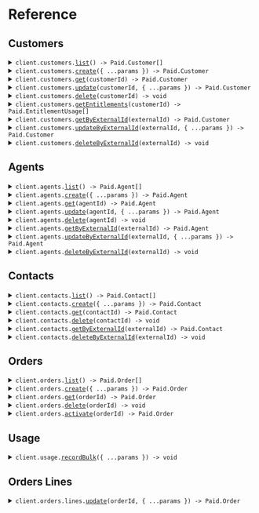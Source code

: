 # Reference

## Customers

<details><summary><code>client.customers.<a href="/src/api/resources/customers/client/Client.ts">list</a>() -> Paid.Customer[]</code></summary>
<dl>
<dd>

#### 🔌 Usage

<dl>
<dd>

<dl>
<dd>

```typescript
await client.customers.list();
```

</dd>
</dl>
</dd>
</dl>

#### ⚙️ Parameters

<dl>
<dd>

<dl>
<dd>

**requestOptions:** `Customers.RequestOptions`

</dd>
</dl>
</dd>
</dl>

</dd>
</dl>
</details>

<details><summary><code>client.customers.<a href="/src/api/resources/customers/client/Client.ts">create</a>({ ...params }) -> Paid.Customer</code></summary>
<dl>
<dd>

#### 🔌 Usage

<dl>
<dd>

<dl>
<dd>

```typescript
await client.customers.create({
    name: "Acme, Inc.",
    externalId: "acme-inc",
});
```

</dd>
</dl>
</dd>
</dl>

#### ⚙️ Parameters

<dl>
<dd>

<dl>
<dd>

**request:** `Paid.CustomerCreate`

</dd>
</dl>

<dl>
<dd>

**requestOptions:** `Customers.RequestOptions`

</dd>
</dl>
</dd>
</dl>

</dd>
</dl>
</details>

<details><summary><code>client.customers.<a href="/src/api/resources/customers/client/Client.ts">get</a>(customerId) -> Paid.Customer</code></summary>
<dl>
<dd>

#### 🔌 Usage

<dl>
<dd>

<dl>
<dd>

```typescript
await client.customers.get("customerId");
```

</dd>
</dl>
</dd>
</dl>

#### ⚙️ Parameters

<dl>
<dd>

<dl>
<dd>

**customerId:** `string`

</dd>
</dl>

<dl>
<dd>

**requestOptions:** `Customers.RequestOptions`

</dd>
</dl>
</dd>
</dl>

</dd>
</dl>
</details>

<details><summary><code>client.customers.<a href="/src/api/resources/customers/client/Client.ts">update</a>(customerId, { ...params }) -> Paid.Customer</code></summary>
<dl>
<dd>

#### 🔌 Usage

<dl>
<dd>

<dl>
<dd>

```typescript
await client.customers.update("customerId", {
    name: "Acme, Inc. (Updated)",
    phone: "123-456-7890",
    employeeCount: 101,
    annualRevenue: 1000001,
});
```

</dd>
</dl>
</dd>
</dl>

#### ⚙️ Parameters

<dl>
<dd>

<dl>
<dd>

**customerId:** `string`

</dd>
</dl>

<dl>
<dd>

**request:** `Paid.CustomerUpdate`

</dd>
</dl>

<dl>
<dd>

**requestOptions:** `Customers.RequestOptions`

</dd>
</dl>
</dd>
</dl>

</dd>
</dl>
</details>

<details><summary><code>client.customers.<a href="/src/api/resources/customers/client/Client.ts">delete</a>(customerId) -> void</code></summary>
<dl>
<dd>

#### 🔌 Usage

<dl>
<dd>

<dl>
<dd>

```typescript
await client.customers.delete("customerId");
```

</dd>
</dl>
</dd>
</dl>

#### ⚙️ Parameters

<dl>
<dd>

<dl>
<dd>

**customerId:** `string`

</dd>
</dl>

<dl>
<dd>

**requestOptions:** `Customers.RequestOptions`

</dd>
</dl>
</dd>
</dl>

</dd>
</dl>
</details>

<details><summary><code>client.customers.<a href="/src/api/resources/customers/client/Client.ts">getEntitlements</a>(customerId) -> Paid.EntitlementUsage[]</code></summary>
<dl>
<dd>

#### 🔌 Usage

<dl>
<dd>

<dl>
<dd>

```typescript
await client.customers.getEntitlements("customerId");
```

</dd>
</dl>
</dd>
</dl>

#### ⚙️ Parameters

<dl>
<dd>

<dl>
<dd>

**customerId:** `string` — The customer ID

</dd>
</dl>

<dl>
<dd>

**requestOptions:** `Customers.RequestOptions`

</dd>
</dl>
</dd>
</dl>

</dd>
</dl>
</details>

<details><summary><code>client.customers.<a href="/src/api/resources/customers/client/Client.ts">getByExternalId</a>(externalId) -> Paid.Customer</code></summary>
<dl>
<dd>

#### 🔌 Usage

<dl>
<dd>

<dl>
<dd>

```typescript
await client.customers.getByExternalId("externalId");
```

</dd>
</dl>
</dd>
</dl>

#### ⚙️ Parameters

<dl>
<dd>

<dl>
<dd>

**externalId:** `string`

</dd>
</dl>

<dl>
<dd>

**requestOptions:** `Customers.RequestOptions`

</dd>
</dl>
</dd>
</dl>

</dd>
</dl>
</details>

<details><summary><code>client.customers.<a href="/src/api/resources/customers/client/Client.ts">updateByExternalId</a>(externalId, { ...params }) -> Paid.Customer</code></summary>
<dl>
<dd>

#### 🔌 Usage

<dl>
<dd>

<dl>
<dd>

```typescript
await client.customers.updateByExternalId("externalId", {});
```

</dd>
</dl>
</dd>
</dl>

#### ⚙️ Parameters

<dl>
<dd>

<dl>
<dd>

**externalId:** `string`

</dd>
</dl>

<dl>
<dd>

**request:** `Paid.CustomerUpdate`

</dd>
</dl>

<dl>
<dd>

**requestOptions:** `Customers.RequestOptions`

</dd>
</dl>
</dd>
</dl>

</dd>
</dl>
</details>

<details><summary><code>client.customers.<a href="/src/api/resources/customers/client/Client.ts">deleteByExternalId</a>(externalId) -> void</code></summary>
<dl>
<dd>

#### 🔌 Usage

<dl>
<dd>

<dl>
<dd>

```typescript
await client.customers.deleteByExternalId("externalId");
```

</dd>
</dl>
</dd>
</dl>

#### ⚙️ Parameters

<dl>
<dd>

<dl>
<dd>

**externalId:** `string`

</dd>
</dl>

<dl>
<dd>

**requestOptions:** `Customers.RequestOptions`

</dd>
</dl>
</dd>
</dl>

</dd>
</dl>
</details>

## Agents

<details><summary><code>client.agents.<a href="/src/api/resources/agents/client/Client.ts">list</a>() -> Paid.Agent[]</code></summary>
<dl>
<dd>

#### 🔌 Usage

<dl>
<dd>

<dl>
<dd>

```typescript
await client.agents.list();
```

</dd>
</dl>
</dd>
</dl>

#### ⚙️ Parameters

<dl>
<dd>

<dl>
<dd>

**requestOptions:** `Agents.RequestOptions`

</dd>
</dl>
</dd>
</dl>

</dd>
</dl>
</details>

<details><summary><code>client.agents.<a href="/src/api/resources/agents/client/Client.ts">create</a>({ ...params }) -> Paid.Agent</code></summary>
<dl>
<dd>

#### 🔌 Usage

<dl>
<dd>

<dl>
<dd>

```typescript
await client.agents.create({
    name: "Acme Agent",
    description: "Acme Agent is an AI agent that does things.",
    externalId: "acme-agent",
});
```

</dd>
</dl>
</dd>
</dl>

#### ⚙️ Parameters

<dl>
<dd>

<dl>
<dd>

**request:** `Paid.AgentCreate`

</dd>
</dl>

<dl>
<dd>

**requestOptions:** `Agents.RequestOptions`

</dd>
</dl>
</dd>
</dl>

</dd>
</dl>
</details>

<details><summary><code>client.agents.<a href="/src/api/resources/agents/client/Client.ts">get</a>(agentId) -> Paid.Agent</code></summary>
<dl>
<dd>

#### 🔌 Usage

<dl>
<dd>

<dl>
<dd>

```typescript
await client.agents.get("agentId");
```

</dd>
</dl>
</dd>
</dl>

#### ⚙️ Parameters

<dl>
<dd>

<dl>
<dd>

**agentId:** `string`

</dd>
</dl>

<dl>
<dd>

**requestOptions:** `Agents.RequestOptions`

</dd>
</dl>
</dd>
</dl>

</dd>
</dl>
</details>

<details><summary><code>client.agents.<a href="/src/api/resources/agents/client/Client.ts">update</a>(agentId, { ...params }) -> Paid.Agent</code></summary>
<dl>
<dd>

#### 🔌 Usage

<dl>
<dd>

<dl>
<dd>

```typescript
await client.agents.update("agentId", {
    name: "Acme Agent (Updated)",
    agentAttributes: [
        {
            name: "Emails sent signal",
            active: true,
            pricing: {
                eventName: "emails_sent",
                taxable: true,
                chargeType: "usage",
                pricingModel: "PerUnit",
                billingFrequency: "monthly",
                pricePoints: {
                    USD: {
                        tiers: [
                            {
                                minQuantity: 0,
                                maxQuantity: 10,
                                unitPrice: 100,
                            },
                            {
                                minQuantity: 11,
                                maxQuantity: 100,
                                unitPrice: 90,
                            },
                            {
                                minQuantity: 101,
                                unitPrice: 80,
                            },
                        ],
                    },
                },
            },
        },
    ],
});
```

</dd>
</dl>
</dd>
</dl>

#### ⚙️ Parameters

<dl>
<dd>

<dl>
<dd>

**agentId:** `string`

</dd>
</dl>

<dl>
<dd>

**request:** `Paid.AgentUpdate`

</dd>
</dl>

<dl>
<dd>

**requestOptions:** `Agents.RequestOptions`

</dd>
</dl>
</dd>
</dl>

</dd>
</dl>
</details>

<details><summary><code>client.agents.<a href="/src/api/resources/agents/client/Client.ts">delete</a>(agentId) -> void</code></summary>
<dl>
<dd>

#### 🔌 Usage

<dl>
<dd>

<dl>
<dd>

```typescript
await client.agents.delete("agentId");
```

</dd>
</dl>
</dd>
</dl>

#### ⚙️ Parameters

<dl>
<dd>

<dl>
<dd>

**agentId:** `string`

</dd>
</dl>

<dl>
<dd>

**requestOptions:** `Agents.RequestOptions`

</dd>
</dl>
</dd>
</dl>

</dd>
</dl>
</details>

<details><summary><code>client.agents.<a href="/src/api/resources/agents/client/Client.ts">getByExternalId</a>(externalId) -> Paid.Agent</code></summary>
<dl>
<dd>

#### 🔌 Usage

<dl>
<dd>

<dl>
<dd>

```typescript
await client.agents.getByExternalId("externalId");
```

</dd>
</dl>
</dd>
</dl>

#### ⚙️ Parameters

<dl>
<dd>

<dl>
<dd>

**externalId:** `string`

</dd>
</dl>

<dl>
<dd>

**requestOptions:** `Agents.RequestOptions`

</dd>
</dl>
</dd>
</dl>

</dd>
</dl>
</details>

<details><summary><code>client.agents.<a href="/src/api/resources/agents/client/Client.ts">updateByExternalId</a>(externalId, { ...params }) -> Paid.Agent</code></summary>
<dl>
<dd>

#### 🔌 Usage

<dl>
<dd>

<dl>
<dd>

```typescript
await client.agents.updateByExternalId("externalId", {
    name: "Acme Agent (Updated)",
    agentAttributes: [
        {
            name: "Emails sent signal",
            active: true,
            pricing: {
                eventName: "emails_sent",
                taxable: true,
                chargeType: "usage",
                pricingModel: "PerUnit",
                billingFrequency: "monthly",
                pricePoints: {
                    USD: {
                        unitPrice: 150,
                    },
                },
            },
        },
    ],
});
```

</dd>
</dl>
</dd>
</dl>

#### ⚙️ Parameters

<dl>
<dd>

<dl>
<dd>

**externalId:** `string`

</dd>
</dl>

<dl>
<dd>

**request:** `Paid.AgentUpdate`

</dd>
</dl>

<dl>
<dd>

**requestOptions:** `Agents.RequestOptions`

</dd>
</dl>
</dd>
</dl>

</dd>
</dl>
</details>

<details><summary><code>client.agents.<a href="/src/api/resources/agents/client/Client.ts">deleteByExternalId</a>(externalId) -> void</code></summary>
<dl>
<dd>

#### 🔌 Usage

<dl>
<dd>

<dl>
<dd>

```typescript
await client.agents.deleteByExternalId("externalId");
```

</dd>
</dl>
</dd>
</dl>

#### ⚙️ Parameters

<dl>
<dd>

<dl>
<dd>

**externalId:** `string`

</dd>
</dl>

<dl>
<dd>

**requestOptions:** `Agents.RequestOptions`

</dd>
</dl>
</dd>
</dl>

</dd>
</dl>
</details>

## Contacts

<details><summary><code>client.contacts.<a href="/src/api/resources/contacts/client/Client.ts">list</a>() -> Paid.Contact[]</code></summary>
<dl>
<dd>

#### 🔌 Usage

<dl>
<dd>

<dl>
<dd>

```typescript
await client.contacts.list();
```

</dd>
</dl>
</dd>
</dl>

#### ⚙️ Parameters

<dl>
<dd>

<dl>
<dd>

**requestOptions:** `Contacts.RequestOptions`

</dd>
</dl>
</dd>
</dl>

</dd>
</dl>
</details>

<details><summary><code>client.contacts.<a href="/src/api/resources/contacts/client/Client.ts">create</a>({ ...params }) -> Paid.Contact</code></summary>
<dl>
<dd>

#### 🔌 Usage

<dl>
<dd>

<dl>
<dd>

```typescript
await client.contacts.create({
    customerExternalId: "acme-inc",
    salutation: "Mr.",
    firstName: "John",
    lastName: "Doe",
    email: "john.doe@example.com",
});
```

</dd>
</dl>
</dd>
</dl>

#### ⚙️ Parameters

<dl>
<dd>

<dl>
<dd>

**request:** `Paid.ContactCreate`

</dd>
</dl>

<dl>
<dd>

**requestOptions:** `Contacts.RequestOptions`

</dd>
</dl>
</dd>
</dl>

</dd>
</dl>
</details>

<details><summary><code>client.contacts.<a href="/src/api/resources/contacts/client/Client.ts">get</a>(contactId) -> Paid.Contact</code></summary>
<dl>
<dd>

#### 🔌 Usage

<dl>
<dd>

<dl>
<dd>

```typescript
await client.contacts.get("contactId");
```

</dd>
</dl>
</dd>
</dl>

#### ⚙️ Parameters

<dl>
<dd>

<dl>
<dd>

**contactId:** `string`

</dd>
</dl>

<dl>
<dd>

**requestOptions:** `Contacts.RequestOptions`

</dd>
</dl>
</dd>
</dl>

</dd>
</dl>
</details>

<details><summary><code>client.contacts.<a href="/src/api/resources/contacts/client/Client.ts">delete</a>(contactId) -> void</code></summary>
<dl>
<dd>

#### 🔌 Usage

<dl>
<dd>

<dl>
<dd>

```typescript
await client.contacts.delete("contactId");
```

</dd>
</dl>
</dd>
</dl>

#### ⚙️ Parameters

<dl>
<dd>

<dl>
<dd>

**contactId:** `string`

</dd>
</dl>

<dl>
<dd>

**requestOptions:** `Contacts.RequestOptions`

</dd>
</dl>
</dd>
</dl>

</dd>
</dl>
</details>

<details><summary><code>client.contacts.<a href="/src/api/resources/contacts/client/Client.ts">getByExternalId</a>(externalId) -> Paid.Contact</code></summary>
<dl>
<dd>

#### 🔌 Usage

<dl>
<dd>

<dl>
<dd>

```typescript
await client.contacts.getByExternalId("externalId");
```

</dd>
</dl>
</dd>
</dl>

#### ⚙️ Parameters

<dl>
<dd>

<dl>
<dd>

**externalId:** `string`

</dd>
</dl>

<dl>
<dd>

**requestOptions:** `Contacts.RequestOptions`

</dd>
</dl>
</dd>
</dl>

</dd>
</dl>
</details>

<details><summary><code>client.contacts.<a href="/src/api/resources/contacts/client/Client.ts">deleteByExternalId</a>(externalId) -> void</code></summary>
<dl>
<dd>

#### 🔌 Usage

<dl>
<dd>

<dl>
<dd>

```typescript
await client.contacts.deleteByExternalId("externalId");
```

</dd>
</dl>
</dd>
</dl>

#### ⚙️ Parameters

<dl>
<dd>

<dl>
<dd>

**externalId:** `string`

</dd>
</dl>

<dl>
<dd>

**requestOptions:** `Contacts.RequestOptions`

</dd>
</dl>
</dd>
</dl>

</dd>
</dl>
</details>

## Orders

<details><summary><code>client.orders.<a href="/src/api/resources/orders/client/Client.ts">list</a>() -> Paid.Order[]</code></summary>
<dl>
<dd>

#### 🔌 Usage

<dl>
<dd>

<dl>
<dd>

```typescript
await client.orders.list();
```

</dd>
</dl>
</dd>
</dl>

#### ⚙️ Parameters

<dl>
<dd>

<dl>
<dd>

**requestOptions:** `Orders.RequestOptions`

</dd>
</dl>
</dd>
</dl>

</dd>
</dl>
</details>

<details><summary><code>client.orders.<a href="/src/api/resources/orders/client/Client.ts">create</a>({ ...params }) -> Paid.Order</code></summary>
<dl>
<dd>

#### 🔌 Usage

<dl>
<dd>

<dl>
<dd>

```typescript
await client.orders.create({
    customerExternalId: "acme-inc",
    name: "Acme Order",
    description: "Acme Order is an order for Acme, Inc.",
    startDate: "2025-01-01",
    endDate: "2026-01-01",
    currency: "USD",
});
```

</dd>
</dl>
</dd>
</dl>

#### ⚙️ Parameters

<dl>
<dd>

<dl>
<dd>

**request:** `Paid.OrderCreate`

</dd>
</dl>

<dl>
<dd>

**requestOptions:** `Orders.RequestOptions`

</dd>
</dl>
</dd>
</dl>

</dd>
</dl>
</details>

<details><summary><code>client.orders.<a href="/src/api/resources/orders/client/Client.ts">get</a>(orderId) -> Paid.Order</code></summary>
<dl>
<dd>

#### 🔌 Usage

<dl>
<dd>

<dl>
<dd>

```typescript
await client.orders.get("orderId");
```

</dd>
</dl>
</dd>
</dl>

#### ⚙️ Parameters

<dl>
<dd>

<dl>
<dd>

**orderId:** `string`

</dd>
</dl>

<dl>
<dd>

**requestOptions:** `Orders.RequestOptions`

</dd>
</dl>
</dd>
</dl>

</dd>
</dl>
</details>

<details><summary><code>client.orders.<a href="/src/api/resources/orders/client/Client.ts">delete</a>(orderId) -> void</code></summary>
<dl>
<dd>

#### 🔌 Usage

<dl>
<dd>

<dl>
<dd>

```typescript
await client.orders.delete("orderId");
```

</dd>
</dl>
</dd>
</dl>

#### ⚙️ Parameters

<dl>
<dd>

<dl>
<dd>

**orderId:** `string`

</dd>
</dl>

<dl>
<dd>

**requestOptions:** `Orders.RequestOptions`

</dd>
</dl>
</dd>
</dl>

</dd>
</dl>
</details>

<details><summary><code>client.orders.<a href="/src/api/resources/orders/client/Client.ts">activate</a>(orderId) -> Paid.Order</code></summary>
<dl>
<dd>

#### 🔌 Usage

<dl>
<dd>

<dl>
<dd>

```typescript
await client.orders.activate("orderId");
```

</dd>
</dl>
</dd>
</dl>

#### ⚙️ Parameters

<dl>
<dd>

<dl>
<dd>

**orderId:** `string`

</dd>
</dl>

<dl>
<dd>

**requestOptions:** `Orders.RequestOptions`

</dd>
</dl>
</dd>
</dl>

</dd>
</dl>
</details>

## Usage

<details><summary><code>client.usage.<a href="/src/api/resources/usage/client/Client.ts">recordBulk</a>({ ...params }) -> void</code></summary>
<dl>
<dd>

#### 🔌 Usage

<dl>
<dd>

<dl>
<dd>

```typescript
await client.usage.recordBulk({
    signals: [{}, {}, {}],
});
```

</dd>
</dl>
</dd>
</dl>

#### ⚙️ Parameters

<dl>
<dd>

<dl>
<dd>

**request:** `Paid.UsageRecordBulkRequest`

</dd>
</dl>

<dl>
<dd>

**requestOptions:** `Usage.RequestOptions`

</dd>
</dl>
</dd>
</dl>

</dd>
</dl>
</details>

## Orders Lines

<details><summary><code>client.orders.lines.<a href="/src/api/resources/orders/resources/lines/client/Client.ts">update</a>(orderId, { ...params }) -> Paid.Order</code></summary>
<dl>
<dd>

#### 🔌 Usage

<dl>
<dd>

<dl>
<dd>

```typescript
await client.orders.lines.update("orderId", {
    lines: [
        {
            agentExternalId: "acme-agent",
            name: "Order Line One",
            description: "Order Line One is an order line for Acme, Inc.",
        },
        {
            agentExternalId: "acme-agent-2",
            name: "Order Line Two",
            description: "Order Line Two is an order line for Acme, Inc.",
        },
    ],
});
```

</dd>
</dl>
</dd>
</dl>

#### ⚙️ Parameters

<dl>
<dd>

<dl>
<dd>

**orderId:** `string`

</dd>
</dl>

<dl>
<dd>

**request:** `Paid.orders.LinesUpdateRequest`

</dd>
</dl>

<dl>
<dd>

**requestOptions:** `Lines.RequestOptions`

</dd>
</dl>
</dd>
</dl>

</dd>
</dl>
</details>
